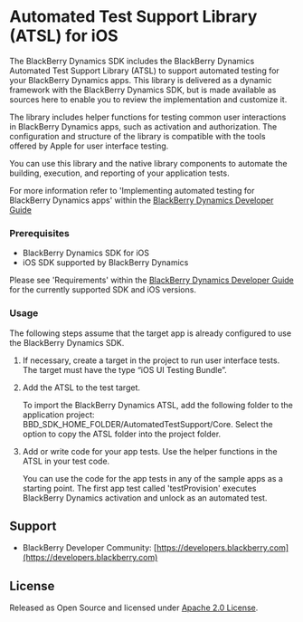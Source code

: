 # Automated Test Support Library (ATSL) for iOS

The BlackBerry Dynamics SDK includes the BlackBerry Dynamics Automated Test Support Library (ATSL) to support automated testing for your BlackBerry Dynamics apps. This library is delivered as a dynamic framework with the BlackBerry Dynamics SDK, but is made available as sources here to enable you to review the implementation and customize it.

The library includes helper functions for testing common user interactions in BlackBerry Dynamics apps, such as activation and authorization. The configuration and structure of the library is compatible with the tools offered by Apple for user interface testing.

You can use this library and the native library components to automate the building, execution, and reporting of your application tests.

For more information refer to 'Implementing automated testing for BlackBerry Dynamics apps' within the [BlackBerry Dynamics Developer Guide](https://docs.blackberry.com/en/development-tools/blackberry-dynamics-sdk-ios/) 

### Prerequisites

 - BlackBerry Dynamics SDK for iOS
 - iOS SDK supported by BlackBerry Dynamics 

Please see 'Requirements' within the [BlackBerry Dynamics Developer Guide](https://docs.blackberry.com/en/development-tools/blackberry-dynamics-sdk-ios/) for the currently supported SDK and iOS versions.

### Usage

The following steps assume that the target app is already configured to use the BlackBerry Dynamics SDK.
1. If necessary, create a target in the project to run user interface tests. The target must have the type “iOS UI Testing Bundle”.

2. Add the ATSL to the test target.

	To import the BlackBerry Dynamics ATSL, add the following folder to the application project: BBD_SDK_HOME_FOLDER/AutomatedTestSupport/Core. Select the option to copy the ATSL folder into the project folder.

3. Add or write code for your app tests. Use the helper functions in the ATSL in your test code.

	You can use the code for the app tests in any of the sample apps as a starting point. The first app test called 'testProvision' executes BlackBerry Dynamics activation and unlock as an automated test.

## Support

-   BlackBerry Developer Community:  [https://developers.blackberry.com](https://developers.blackberry.com)

## License

Released as Open Source and licensed under [Apache 2.0 License](http://www.apache.org/licenses/LICENSE-2.0.html).

